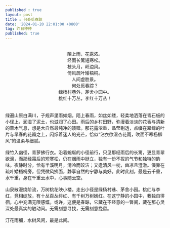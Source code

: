 ```yaml
---
published : true 
layout: post
title : 何处觅春踪
date: '2024-01-20 22:01:00 +0800'
tag: 昨日种种
published: true
---
```


<br>
<div style="text-align:center;">
陌上雨，花露浓。<br>
经雨长篱短寒松。<br>
枝头月，岭边风。<br>
倚风疏叶矮梧桐。<br>
人间虚胜景。<br>
何处觅春踪？<br>
绿杨村巷外，茅舍小园中。<br>
桃红十万丛，李红十万丛！<br>
</div>
<br>
<br>
绿遍山原白满川，子规声里雨如烟。陌上春雨，如丝如缕，轻柔地洒落在青石板的小径上，润湿了泥土，也滋润了心田。雨后的乡村田野，弥漫着淡淡的花香与清新的草木气息，想是大自然最纯净的馈赠。那花露浓重，晶莹剔透，点缀在翠绿的叶片与早春的花瓣之上，闪烁着迷人的光芒，恰似“沾衣欲湿杏花雨，吹面不寒杨柳风”的温柔与细腻。
<br>
<br>
绿竹入幽径，青萝拂行衣。沿着蜿蜒的小径前行，只见那经雨后的长篱，更显青翠欲滴，而那经霜后的短寒松，仍在烟雨中挺立，独有一份不拔的气节和独特的韵味。夜静时分，恰有半溪明月，清冷而皎洁；又逢清风一枕，幽凉且澄澈。偎靠在疏叶矮梧桐旁，但凭微风拂面，静享自然的宁静与美好。此时此刻，最是云千重，水千重，身在千重云水中，心事随云空。
<br>
<br>
山泉散漫绕阶流，万树桃花映小楼。走出小径是绿杨村巷、茅舍小园。桃红与李红，竞相绽放，有十丛百丛绯红、有千树万树嫣红。在这宁静的小园中，我独自徘徊，心中充满无限感慨。或许，这便是春踪，它藏在不经意的一瞥间，藏在那心灵深处最真实的触动间。无需刻意寻找，无需刻意挽留。
<br>
<br>
汀花雨细，水树风闲，最是此间。
